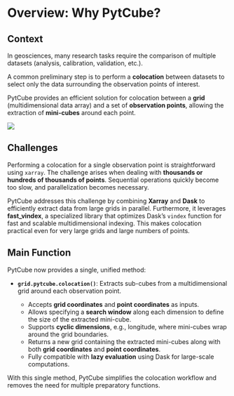# Overview: Why PytCube?

## Context

In geosciences, many research tasks require the comparison of multiple datasets (analysis, calibration, validation, etc.).

A common preliminary step is to perform a **colocation** between datasets to select only the data surrounding the observation points of interest.

PytCube provides an efficient solution for colocation between a **grid** (multidimensional data array) and a set of **observation points**, allowing the extraction of **mini-cubes** around each point.

![](/_static/pytcube_schema.png)

## Challenges

Performing a colocation for a single observation point is straightforward using `xarray`. The challenge arises when dealing with **thousands or hundreds of thousands of points**. Sequential operations quickly become too slow, and parallelization becomes necessary.

PytCube addresses this challenge by combining **Xarray** and **Dask** to efficiently extract data from large grids in parallel. Furthermore, it leverages **fast_vindex**, a specialized library that optimizes Dask’s `vindex` function for fast and scalable multidimensional indexing. This makes colocation practical even for very large grids and large numbers of points.

## Main Function

PytCube now provides a single, unified method:

* **`grid.pytcube.colocation()`**:
  Extracts sub-cubes from a multidimensional grid around each observation point.

  * Accepts **grid coordinates** and **point coordinates** as inputs.
  * Allows specifying a **search window** along each dimension to define the size of the extracted mini-cube.
  * Supports **cyclic dimensions**, e.g., longitude, where mini-cubes wrap around the grid boundaries.
  * Returns a new grid containing the extracted mini-cubes along with both **grid coordinates** and **point coordinates**.
  * Fully compatible with **lazy evaluation** using Dask for large-scale computations.

With this single method, PytCube simplifies the colocation workflow and removes the need for multiple preparatory functions.







<!-- # Overview: Why PytCube?

## Context

In the field of Geosciences, many research works require the comparison of several datasets (analysis, calibration, qualification, etc.).

To facilitate this operation, a preliminary step involves performing a co-location between the datasets to select only the data of interest useful for subsequent comparisons.

Depending on the input data, there are different methods to achieve this co-location. PytCube aims to provide an efficient solution for co-locating a `DataCube` with a `Dataset` of observation points to obtain co-located data, referred to as `MiniCubes`.

![](/_static/pytcube_schema.png)

## Issues

The co-location between an observation point and a datacube is not complicated to perform in itself. Indeed, `Xarray` provides simple and effective solutions for this operation. The complexity arises when one wishes to scale up and perform co-locations on 1,000, 10,000, or even 100,000 points. At this stage, performing the operations sequentially is no longer feasible. It becomes necessary to parallelize the operation using `Dask`.

This is where `PytCube` comes into play. Based on `Xarray` and `Dask`, PytCube aims to facilitate and optimize the co-location step by parallelizing the extraction of data from the datacube.

To perform these operations, PytCube provides two main functions:

* **`pytcube.prepare_for_colocate`**:
  Prepares point-based indexing by computing the nearest grid cell indices for each observation point within a specified search window. This function performs coordinate alignment, validity checks, domain filtering, and builds the indexing arrays needed for fast subsetting. It returns formatted versions of the input grid and point datasets, ready for colocation.

* **`pytcube.colocate`**:
  Performs the actual extraction of spatio-temporal sub-cubes around each observation point using advanced indexing. This function leverages `fast-vindex` for efficient and parallel-compatible selection, and is suitable for use in larger workflows involving distributed computing or writing to formats like Zarr. -->
